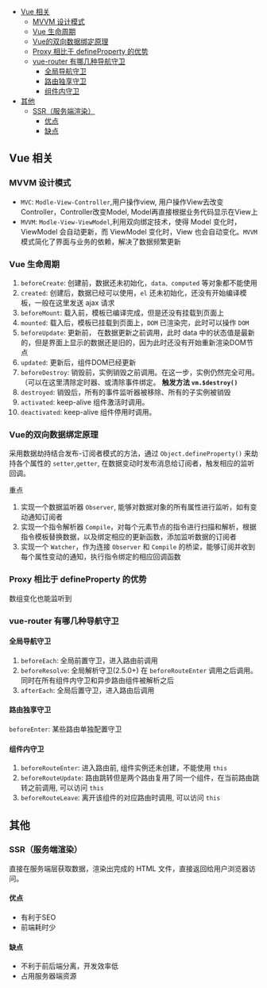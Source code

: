 <!-- TOC -->

- [Vue 相关](#vue-相关)
    - [MVVM 设计模式](#mvvm-设计模式)
    - [Vue 生命周期](#vue-生命周期)
    - [Vue的双向数据绑定原理](#vue的双向数据绑定原理)
    - [Proxy 相比于 defineProperty 的优势](#proxy-相比于-defineproperty-的优势)
    - [vue-router 有哪几种导航守卫](#vue-router-有哪几种导航守卫)
        - [全局导航守卫](#全局导航守卫)
        - [路由独享守卫](#路由独享守卫)
        - [组件内守卫](#组件内守卫)
- [其他](#其他)
    - [SSR（服务端渲染）](#ssr服务端渲染)
        - [优点](#优点)
        - [缺点](#缺点)

<!-- /TOC -->
## Vue 相关

### MVVM 设计模式
- `MVC`: `Modle-View-Controller`,用户操作view, 用户操作View去改变Controller，Controller改变Model, Model再直接根据业务代码显示在View上
- `MVVM`: `Modle-View-ViewModel`,利用双向绑定技术，使得 Model 变化时，ViewModel 会自动更新，而 ViewModel 变化时，View 也会自动变化。`MVVM` 模式简化了界面与业务的依赖，解决了数据频繁更新

### Vue 生命周期
1. `beforeCreate`: 创建前，数据还未初始化，`data、computed` 等对象都不能使用
2. `created`: 创建后，数据已经可以使用，`el` 还未初始化，还没有开始编译模板，一般在这里发送 ajax 请求
3. `beforeMount`: 载入前，模板已编译完成，但是还没有挂载到页面上
4. `mounted`: 载入后，模板已挂载到页面上，`DOM` 已渲染完，此时可以操作 `DOM`
5. `beforeUpdate`: 更新前， 在数据更新之前调用，此时 data 中的状态值是最新的，但是界面上显示的数据还是旧的，因为此时还没有开始重新渲染DOM节点
6. `updated`: 更新后，组件DOM已经更新
7. `beforeDestroy`: 销毁前，实例销毁之前调用。在这一步，实例仍然完全可用。（可以在这里清除定时器、或清除事件绑定。 **触发方法 `vm.$destroy()`**
8. `destroyed`: 销毁后，所有的事件监听器被移除、所有的子实例被销毁 
9. `activated`: keep-alive 组件激活时调用。
10. `deactivated`: keep-alive 组件停用时调用。

### Vue的双向数据绑定原理
采用数据劫持结合发布-订阅者模式的方法，通过 `Object.defineProperty()` 来劫持各个属性的 `setter`,`getter`, 在数据变动时发布消息给订阅者，触发相应的监听回调。

重点
1. 实现一个数据监听器 `Observer`, 能够对数据对象的所有属性进行监听，如有变动通知订阅者
2. 实现一个指令解析器 `Compile`，对每个元素节点的指令进行扫描和解析，根据指令模板替换数据，以及绑定相应的更新函数，添加监听数据的订阅者
3. 实现一个 `Watcher`，作为连接 `Observer` 和 `Compile` 的桥梁，能够订阅并收到每个属性变动的通知，执行指令绑定的相应回调函数

### Proxy 相比于 defineProperty 的优势
数组变化也能监听到

### vue-router 有哪几种导航守卫

#### 全局导航守卫
1. `beforeEach`: 全局前置守卫，进入路由前调用
2. `beforeResolve`: 全局解析守卫(2.5.0+) 在 `beforeRouteEnter` 调用之后调用。同时在所有组件内守卫和异步路由组件被解析之后
3. `afterEach`: 全局后置守卫，进入路由后调用

#### 路由独享守卫
`beforeEnter`: 某些路由单独配置守卫

#### 组件内守卫
1. `beforeRouteEnter`:  进入路由前, 组件实例还未创建，不能使用 `this`
2. `beforeRouteUpdate`: 路由跳转但是两个路由复用了同一个组件，在当前路由跳转之前调用, 可以访问 `this`
3. `beforeRouteLeave`: 离开该组件的对应路由时调用, 可以访问 `this`

## 其他

### SSR（服务端渲染）
直接在服务端层获取数据，渲染出完成的 HTML 文件，直接返回给用户浏览器访问。

#### 优点
- 有利于SEO
- 前端耗时少

#### 缺点
- 不利于前后端分离，开发效率低
- 占用服务器端资源
